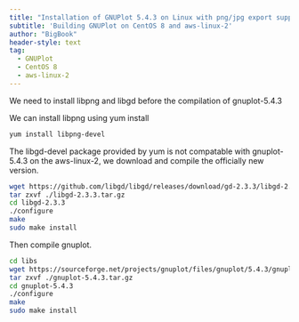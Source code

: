 ```yaml
---
title: "Installation of GNUPlot 5.4.3 on Linux with png/jpg export support"
subtitle: 'Building GNUPlot on CentOS 8 and aws-linux-2'
author: "BigBook"
header-style: text
tag:
  - GNUPlot
  - CentOS 8
  - aws-linux-2
---
```


We need to install libpng and libgd before the compilation of gnuplot-5.4.3

We can install libpng using yum install

```bash
yum install libpng-devel
```

The libgd-devel package provided by yum is not compatable with gnuplot-5.4.3 on the aws-linux-2,
we download and compile the officially new version.
```bash
wget https://github.com/libgd/libgd/releases/download/gd-2.3.3/libgd-2.3.3.tar.gz 
tar zxvf ./libgd-2.3.3.tar.gz
cd libgd-2.3.3
./configure
make
sudo make install
```

Then compile gnuplot.
```bash
cd libs
wget https://sourceforge.net/projects/gnuplot/files/gnuplot/5.4.3/gnuplot-5.4.3.tar.gz
tar zxvf ./gnuplot-5.4.3.tar.gz
cd gnuplot-5.4.3
./configure
make
sudo make install
```